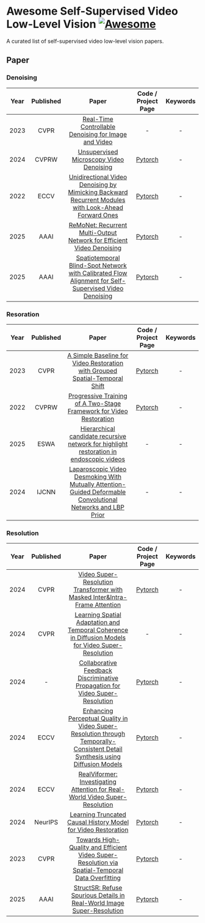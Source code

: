 # Awesome Self-Supervised Video Low-Level Vision [![Awesome](https://awesome.re/badge-flat2.svg)](https://awesome.re)
A curated list of self-supervised video low-level vision papers.

## Paper
### Denoising
| Year | Published | Paper | Code / Project Page | Keywords |
| :--------: | :--------: | :--------: | :--------: | :--------: |
| 2023 | CVPR | [Real-Time Controllable Denoising for Image and Video](https://ieeexplore.ieee.org/document/10203779)|-|-|
| 2024 | CVPRW | [Unsupervised Microscopy Video Denoising](https://ieeexplore.ieee.org/document/10678589)|[Pytorch](https://github.com/maryaiyetigbo/UMVD)|-|
| 2022 | ECCV | [Unidirectional Video Denoising by Mimicking Backward Recurrent Modules with Look-Ahead Forward Ones](https://link.springer.com/chapter/10.1007/978-3-031-19797-0_34)|[Pytorch](https://github.com/nagejacob/FloRNN)|-|
| 2025 | AAAI | [ReMoNet: Recurrent Multi-Output Network for Efficient Video Denoising](https://ojs.aaai.org/index.php/AAAI/article/view/32242)|[Pytorch](https://github.com/ZKCCZ/STBN)|-|
| 2025 | AAAI | [Spatiotemporal Blind-Spot Network with Calibrated Flow Alignment for Self-Supervised Video Denoising](https://ojs.aaai.org/index.php/AAAI/article/view/20182)|[Pytorch](https://github.com/ZKCCZ/STBN)|-|


### Resoration
| Year | Published | Paper | Code / Project Page | Keywords |
| :--------: | :--------: | :--------: | :--------: | :--------: |
| 2023 | CVPR | [A Simple Baseline for Video Restoration with Grouped Spatial-Temporal Shift](https://ieeexplore.ieee.org/document/10203329)|[Pytorch](https://github.com/dasongli1/Shift-Net)|-|
| 2022 | CVPRW | [Progressive Training of A Two-Stage Framework for Video Restoration](https://ieeexplore.ieee.org/document/10203329)|[Pytorch](https://github.com/ryanxingql/winner-ntire22-vqe)|-|
| 2025 | ESWA | [Hierarchical candidate recursive network for highlight restoration in endoscopic videos](https://www.sciencedirect.com/science/article/pii/S0957417424026873?via%3Dihub)|-|-|
| 2024 | IJCNN | [Laparoscopic Video Desmoking With Mutually Attention-Guided Deformable Convolutional Networks and LBP Prior](https://ieeexplore.ieee.org/document/10651249)|-|-|

### Resolution
| Year | Published | Paper | Code / Project Page | Keywords |
| :--------: | :--------: | :--------: | :--------: | :--------: |
| 2024 | CVPR | [Video Super-Resolution Transformer with Masked Inter&Intra-Frame Attention](https://ieeexplore.ieee.org/document/10656731)|[Pytorch](https://github.com/LabShuHangGU/MIA-VSR)|-|
| 2024 | CVPR | [Learning Spatial Adaptation and Temporal Coherence in Diffusion Models for Video Super-Resolution](https://arxiv.org/pdf/2403.17000.pdf)|-|-|
| 2024 | - | [Collaborative Feedback Discriminative Propagation for Video Super-Resolution](https://arxiv.org/abs/2404.04745)|[Pytorch](https://github.com/House-Leo/CFDVSR)|-|
| 2024 | ECCV | [Enhancing Perceptual Quality in Video Super-Resolution through Temporally-Consistent Detail Synthesis using Diffusion Models](https://www.ecva.net/papers/eccv_2024/papers_ECCV/papers/01824.pdf)|[Pytorch](https://github.com/claudiom4sir/StableVSR)|-|
| 2024 | ECCV | [RealViformer: Investigating Attention for Real-World Video Super-Resolution](https://www.ecva.net/papers/eccv_2024/papers_ECCV/papers/04277.pdf)|[Pytorch](https://github.com/Yuehan717/RealViformer)|-|
| 2024 | NeurIPS | [Learning Truncated Causal History Model for Video Restoration](https://arxiv.org/pdf/2410.03936)|[Pytorch](https://github.com/Ascend-Research/Turtle)|-|
| 2023 | CVPR | [Towards High-Quality and Efficient Video Super-Resolution via Spatial-Temporal Data Overfitting](https://arxiv.org/pdf/2303.08331.pdf)|[Pytorch](https://github.com/coulsonlee/STDO-CVPR2023)|-|
| 2025 | AAAI | [StructSR: Refuse Spurious Details in Real-World Image Super-Resolution](https://arxiv.org/abs/2501.05777)|[Pytorch](https://github.com/LYCEXE/StructSR)|-|
